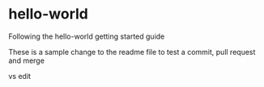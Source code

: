 # hello-world
Following the hello-world getting started guide

These is a sample change to the readme file to test a commit, pull request and merge

vs edit